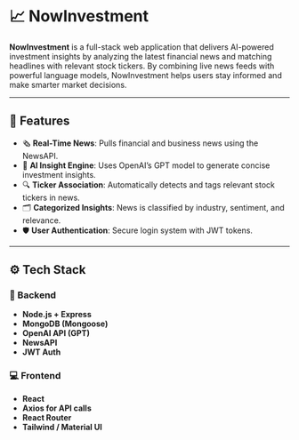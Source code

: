 # 📈 NowInvestment

**NowInvestment** is a full-stack web application that delivers AI-powered investment insights by analyzing the latest financial news and matching headlines with relevant stock tickers. By combining live news feeds with powerful language models, NowInvestment helps users stay informed and make smarter market decisions.

---

## 🚀 Features

- 🗞 **Real-Time News**: Pulls financial and business news using the NewsAPI.
- 🧠 **AI Insight Engine**: Uses OpenAI’s GPT model to generate concise investment insights.
- 🔍 **Ticker Association**: Automatically detects and tags relevant stock tickers in news.
- 🗂 **Categorized Insights**: News is classified by industry, sentiment, and relevance.
- 🛡 **User Authentication**: Secure login system with JWT tokens.

---

## ⚙️ Tech Stack

### 🔧 Backend
- **Node.js + Express**
- **MongoDB (Mongoose)**
- **OpenAI API (GPT)**
- **NewsAPI**
- **JWT Auth**

### 💻 Frontend
- **React**
- **Axios for API calls**
- **React Router**
- **Tailwind / Material UI** 
